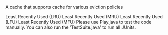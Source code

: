
A cache that supports cache for various eviction policies

Least Recently Used (LRU)
Least Recently Used (MRU)
Least Recently Used (LFU)
Least Recently Used (MFU)
Please use Play.java to test the code manually.
You can also run the 'TestSuite.java' to run all JUnits.